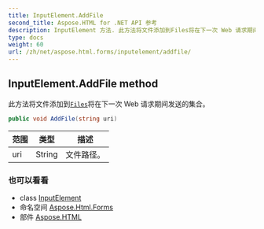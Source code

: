 ```yaml
---
title: InputElement.AddFile
second_title: Aspose.HTML for .NET API 参考
description: InputElement 方法. 此方法将文件添加到Files将在下一次 Web 请求期间发送的集合
type: docs
weight: 60
url: /zh/net/aspose.html.forms/inputelement/addfile/
---
```

## InputElement.AddFile method

此方法将文件添加到[`Files`](../../../aspose.html/htmlinputelement/files/)将在下一次 Web 请求期间发送的集合。

```csharp
public void AddFile(string uri)
```

| 范围 | 类型 | 描述 |
| --- | --- | --- |
| uri | String | 文件路径。 |

### 也可以看看

* class [InputElement](../)
* 命名空间 [Aspose.Html.Forms](../../inputelement/)
* 部件 [Aspose.HTML](../../../)


